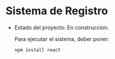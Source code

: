 <h1> Sistema de Registro </h1>

- Estado del proyecto: En construccion.

  Para ejecutar el sistema, deber poner:

  ```npm install react```
